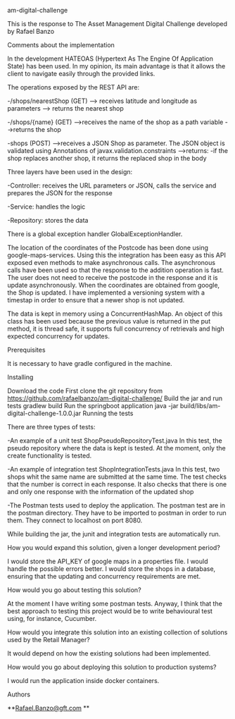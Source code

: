 am-digital-challenge

This is the response to The Asset Management Digital Challenge developed by Rafael Banzo

Comments about the implementation

In the development HATEOAS (Hypertext As The Engine Of Application State) has been used. In my opinion, its main advantage is that it allows the client to navigate easily through the provided links.


The operations exposed by the REST API are:

-/shops/nearestShop (GET) --> receives latitude and longitude as parameters --> returns the nearest shop

-/shops/{name} (GET) -->receives the name of the shop as a path variable -->returns the shop

-shops (POST) -->receives a JSON Shop as parameter. The JSON object is validated using Annotations of javax.validation.constraints -->returns:
-if the shop replaces another shop, it returns the replaced shop in the body



Three layers have been used in the design:

-Controller: receives the URL parameters or JSON, calls the service and prepares the JSON for the response

-Service: handles the logic

-Repository: stores the data


There is a global exception handler GlobalExceptionHandler.



The location of the coordinates of the Postcode has been done using google-maps-services. Using this the integration has been easy as this API exposed even methods to make asynchronous calls. The asynchronous calls have been used so that the response to the addition operation is fast. The user does not need to receive the postcode in the response and it is update asynchronously.
When the coordinates are obtained from google, the Shop is updated. I have implemented a versioning system with a timestap in order to ensure that a newer shop is not updated.

The data is kept in memory using a ConcurrentHashMap. An object of this class has been used because the previous value is returned in the put method, it is thread safe, it supports full concurrency of retrievals and high expected concurrency for updates.





Prerequisites

It is necessary to have gradle configured in the machine.

Installing

Download the code First clone the git repository from https://github.com/rafaelbanzo/am-digital-challenge/
Build the jar and run tests gradlew build
Run the springboot application java -jar build/libs/am-digital-challenge-1.0.0.jar
Running the tests

There are three types of tests:

-An example of a unit test ShopPseudoRepositoryTest.java In this test, the pseudo repository where the data is kept is tested. At the moment, only the create functionality is tested.

-An example of integration test ShopIntegrationTests.java In this test, two shops whit the same name are submitted at the same time. The test checks that the number is correct in each response. It also checks that there is one and only one response with the information of the updated shop

-The Postman tests used to deploy the application. The postman test are in the postman directory. They have to be imported to postman in order to run them. They connect to localhost on port 8080.

While building the jar, the junit and integration tests are automatically run.

How you would expand this solution, given a longer development period?

I would store the API_KEY of google maps in a properties file.
I would handle the possible errors better.
I would store the shops in a database, ensuring that the updating and concurrency requirements are met.

How would you go about testing this solution?

At the moment I have writing some postman tests.
Anyway, I think that the best approach to testing this project would be to write behavioural test using, for instance, Cucumber.

How would you integrate this solution into an existing collection of solutions used by the Retail Manager?

It would depend on how the existing solutions had been implemented.

How would you go about deploying this solution to production systems?

I would run the application inside docker containers.

Authors

**Rafael.Banzo@gft.com **